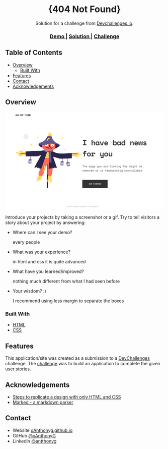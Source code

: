 <!-- Please update value in the {}  -->

<h1 align="center">{404 Not Found}</h1>

<div align="center">
   Solution for a challenge from  <a href="http://devchallenges.io" target="_blank">Devchallenges.io</a>.
</div>

<div align="center">
  <h3>
    <a href="https://oanthonyg.github.io/404-not-found-master/">
      Demo
    </a>
    <span> | </span>
    <a href="https://github.com/oAnthonyG/404-not-found-master">
      Solution
    </a>
    <span> | </span>
    <a href="https://devchallenges.io/challenges/wBunSb7FPrIepJZAg0sY">
      Challenge
    </a>
  </h3>
</div>

<!-- TABLE OF CONTENTS -->

## Table of Contents

- [Overview](#overview)
  - [Built With](#built-with)
- [Features](#features)
- [Contact](#contact)
- [Acknowledgements](#acknowledgements)

<!-- OVERVIEW -->

## Overview

![screenshot](./FireShot%20Capture%20-%20404%20Not%20Found.png)

Introduce your projects by taking a screenshot or a gif. Try to tell visitors a story about your project by answering:

- Where can I see your demo?

  
   every people

- What was your experience?
     

   in html and css it is quite advanced 

- What have you learned/improved?

    
    nothing much different from what I had seen before

- Your wisdom? :)
     
     
    I recommend using less margin to separate the boxes

### Built With

<!-- This section should list any major frameworks that you built your project using. Here are a few examples.-->

- [HTML](https://html.com/)
- [CSS](https://developer.mozilla.org/en-US/docs/Web/CSS)

## Features

<!-- List the features of your application or follow the template. Don't share the figma file here :) -->

This application/site was created as a submission to a [DevChallenges](https://devchallenges.io/challenges) challenge. The [challenge](https://devchallenges.io/challenges/wBunSb7FPrIepJZAg0sY) was to build an application to complete the given user stories.


## Acknowledgements

<!-- This section should list any articles or add-ons/plugins that helps you to complete the project. This is optional but it will help you in the future. For exmpale -->

- [Steps to replicate a design with only HTML and CSS](https://devchallenges-blogs.web.app/how-to-replicate-design/)
- [Marked - a markdown parser](https://github.com/chjj/marked)

## Contact

- Website [oAnthonyg.github.io](https://oanthonyg.github.io)
- GitHub [@oAnthonyG](https://github.com/oAnthonyG)
- Linkedin [@antthonyg](https://www.linkedin.com/in/antthonyg/)
